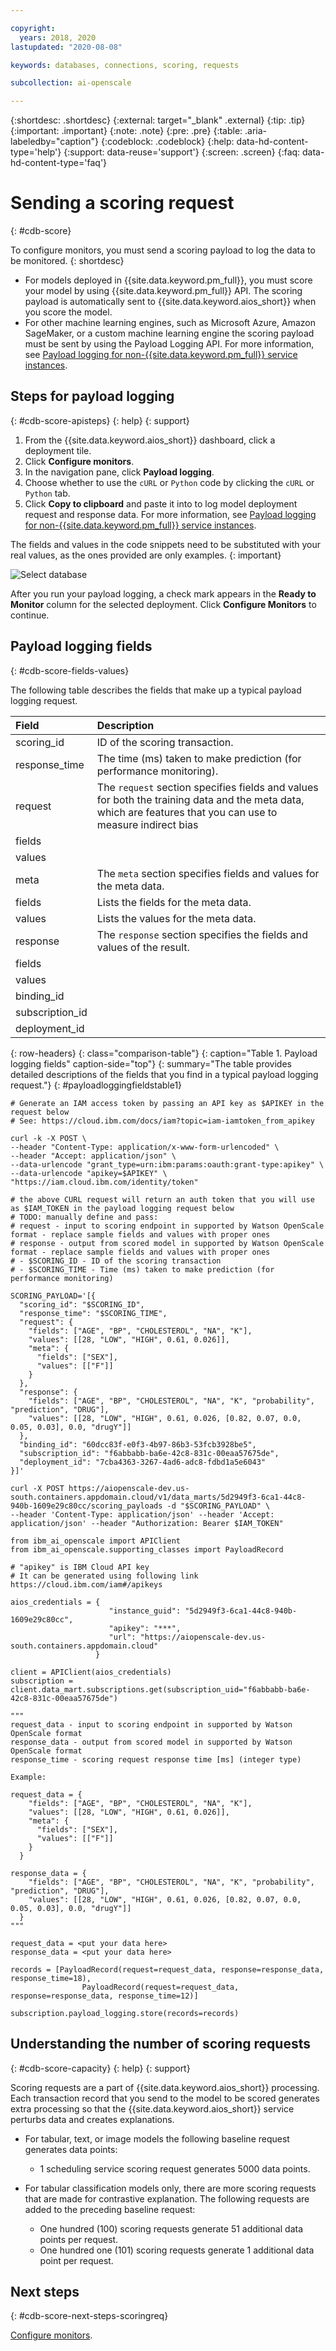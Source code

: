 ```yaml
---

copyright:
  years: 2018, 2020
lastupdated: "2020-08-08"

keywords: databases, connections, scoring, requests

subcollection: ai-openscale

---
```


{:shortdesc: .shortdesc}
{:external: target="_blank" .external}
{:tip: .tip}
{:important: .important}
{:note: .note}
{:pre: .pre}
{:table: .aria-labeledby="caption"}
{:codeblock: .codeblock}
{:help: data-hd-content-type='help'}
{:support: data-reuse='support'}
{:screen: .screen}
{:faq: data-hd-content-type='faq'}

# Sending a scoring request
{: #cdb-score}

To configure monitors, you must send a scoring payload to log the data to be monitored.
{: shortdesc}

- For models deployed in {{site.data.keyword.pm_full}}, you must score your model by using {{site.data.keyword.pm_full}} API. The scoring payload is automatically sent to {{site.data.keyword.aios_short}} when you score the model.
- For other machine learning engines, such as Microsoft Azure, Amazon SageMaker, or a custom machine learning engine the scoring payload must be sent by using the Payload Logging API. For more information, see [Payload logging for non-{{site.data.keyword.pm_full}} service instances](/docs/ai-openscale?topic=ai-openscale-cml-connect).

## Steps for payload logging
{: #cdb-score-apisteps}
{: help} 
{: support}

1. From the {{site.data.keyword.aios_short}} dashboard, click a deployment tile.
2. Click **Configure monitors**. 
3. In the navigation pane, click **Payload logging**.
2. Choose whether to use the `cURL` or `Python` code by clicking the `cURL` or `Python` tab.
3. Click **Copy to clipboard** and paste it into to log model deployment request and response data. For more information, see [Payload logging for non-{{site.data.keyword.pm_full}} service instances](/docs/ai-openscale?topic=ai-openscale-cml-connect).

The fields and values in the code snippets need to be substituted with your real values, as the ones provided are only examples.
{: important}

![Select database](images/wos-config-send-scoring.png)

After you run your payload logging, a check mark appears in the **Ready to Monitor** column for the selected deployment. Click **Configure Monitors** to continue.

## Payload logging fields
{: #cdb-score-fields-values}

The following table describes the fields that make up a typical payload logging request.

| Field | Description |
|:----|:-----|
| scoring_id | ID of the scoring transaction. |
| response_time | The time (ms) taken to make prediction (for performance monitoring). |
| request | The `request` section specifies fields and values for both the training data and the meta data, which are features that you can use to measure indirect bias |
| fields |   |
| values |   |
| meta | The `meta` section specifies fields and values for the meta data. |
| fields | Lists the fields for the meta data. |
| values | Lists the values for the meta data. |
| response | The `response` section specifies the fields and values of the result. |
| fields |   |
| values |   |
| binding_id |   |
| subscription_id |   |
| deployment_id |   |
{: row-headers}
{: class="comparison-table"}
{: caption="Table 1. Payload logging fields" caption-side="top"}
{: summary="The table provides detailed descriptions of the fields that you find in a typical payload logging request."}
{: #payloadloggingfieldstable1}


```
# Generate an IAM access token by passing an API key as $APIKEY in the request below
# See: https://cloud.ibm.com/docs/iam?topic=iam-iamtoken_from_apikey

curl -k -X POST \
--header "Content-Type: application/x-www-form-urlencoded" \
--header "Accept: application/json" \
--data-urlencode "grant_type=urn:ibm:params:oauth:grant-type:apikey" \
--data-urlencode "apikey=$APIKEY" \
"https://iam.cloud.ibm.com/identity/token"

# the above CURL request will return an auth token that you will use as $IAM_TOKEN in the payload logging request below
# TODO: manually define and pass:
# request - input to scoring endpoint in supported by Watson OpenScale format - replace sample fields and values with proper ones
# response - output from scored model in supported by Watson OpenScale format - replace sample fields and values with proper ones
# - $SCORING_ID - ID of the scoring transaction
# - $SCORING_TIME - Time (ms) taken to make prediction (for performance monitoring)

SCORING_PAYLOAD='[{
  "scoring_id": "$SCORING_ID",
  "response_time": "$SCORING_TIME",
  "request": {
    "fields": ["AGE", "BP", "CHOLESTEROL", "NA", "K"],
    "values": [[28, "LOW", "HIGH", 0.61, 0.026]],
    "meta": {
      "fields": ["SEX"],
      "values": [["F"]]
    }
  },
  "response": {
    "fields": ["AGE", "BP", "CHOLESTEROL", "NA", "K", "probability", "prediction", "DRUG"],
    "values": [[28, "LOW", "HIGH", 0.61, 0.026, [0.82, 0.07, 0.0, 0.05, 0.03], 0.0, "drugY"]]
  },
  "binding_id": "60dcc83f-e0f3-4b97-86b3-53fcb3928be5",
  "subscription_id": "f6abbabb-ba6e-42c8-831c-00eaa57675de",
  "deployment_id": "7cba4363-3267-4ad6-adc8-fdbd1a5e6043"
}]'

curl -X POST https://aiopenscale-dev.us-south.containers.appdomain.cloud/v1/data_marts/5d2949f3-6ca1-44c8-940b-1609e29c80cc/scoring_payloads -d "$SCORING_PAYLOAD" \
--header 'Content-Type: application/json' --header 'Accept: application/json' --header "Authorization: Bearer $IAM_TOKEN"
```


```
from ibm_ai_openscale import APIClient
from ibm_ai_openscale.supporting_classes import PayloadRecord

# "apikey" is IBM Cloud API key
# It can be generated using following link https://cloud.ibm.com/iam#/apikeys

aios_credentials = {
                      "instance_guid": "5d2949f3-6ca1-44c8-940b-1609e29c80cc",
                      "apikey": "***",
                      "url": "https://aiopenscale-dev.us-south.containers.appdomain.cloud"
                   }

client = APIClient(aios_credentials)
subscription = client.data_mart.subscriptions.get(subscription_uid="f6abbabb-ba6e-42c8-831c-00eaa57675de")

"""
request_data - input to scoring endpoint in supported by Watson OpenScale format
response_data - output from scored model in supported by Watson OpenScale format
response_time - scoring request response time [ms] (integer type)

Example:

request_data = {
    "fields": ["AGE", "BP", "CHOLESTEROL", "NA", "K"],
    "values": [[28, "LOW", "HIGH", 0.61, 0.026]],
    "meta": {
      "fields": ["SEX"],
      "values": [["F"]]
    }
  }

response_data = {
    "fields": ["AGE", "BP", "CHOLESTEROL", "NA", "K", "probability", "prediction", "DRUG"],
    "values": [[28, "LOW", "HIGH", 0.61, 0.026, [0.82, 0.07, 0.0, 0.05, 0.03], 0.0, "drugY"]]
  }
"""

request_data = <put your data here>
response_data = <put your data here>

records = [PayloadRecord(request=request_data, response=response_data, response_time=18), 
                PayloadRecord(request=request_data, response=response_data, response_time=12)]

subscription.payload_logging.store(records=records)
```

## Understanding the number of scoring requests
{: #cdb-score-capacity}
{: help} 
{: support}

Scoring requests are a part of {{site.data.keyword.aios_short}} processing. Each transaction record that you send to the model to be scored generates extra processing so that the {{site.data.keyword.aios_short}} service perturbs data and creates explanations.

- For tabular, text, or image models the following baseline request generates data points:

   - 1 scheduling service scoring request generates 5000 data points.

- For tabular classification models only, there are more scoring requests that are made for contrastive explanation. The following requests are added to the preceding baseline request:

   - One hundred (100) scoring requests generate 51 additional data points per request.
   - One hundred one (101) scoring requests generate 1 additional data point per request.


## Next steps
{: #cdb-score-next-steps-scoringreq}

[Configure monitors](/docs/ai-openscale?topic=ai-openscale-mo-config).
